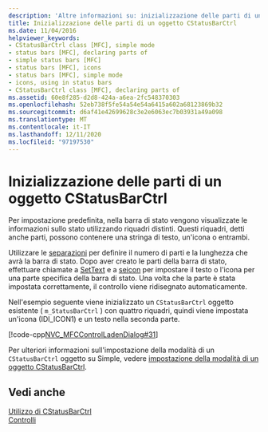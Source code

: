 ```yaml
---
description: 'Altre informazioni su: inizializzazione delle parti di un oggetto CStatusBarCtrl'
title: Inizializzazione delle parti di un oggetto CStatusBarCtrl
ms.date: 11/04/2016
helpviewer_keywords:
- CStatusBarCtrl class [MFC], simple mode
- status bars [MFC], declaring parts of
- simple status bars [MFC]
- status bars [MFC], icons
- status bars [MFC], simple mode
- icons, using in status bars
- CStatusBarCtrl class [MFC], declaring parts of
ms.assetid: 60e8f285-d2d8-424a-a6ea-2fc548370303
ms.openlocfilehash: 52eb738f5fe54a54e54a6415a602a68123869b32
ms.sourcegitcommit: d6af41e42699628c3e2e6063ec7b03931a49a098
ms.translationtype: MT
ms.contentlocale: it-IT
ms.lasthandoff: 12/11/2020
ms.locfileid: "97197530"
---
```

# <a name="initializing-the-parts-of-a-cstatusbarctrl-object"></a>Inizializzazione delle parti di un oggetto CStatusBarCtrl

Per impostazione predefinita, nella barra di stato vengono visualizzate le informazioni sullo stato utilizzando riquadri distinti. Questi riquadri, detti anche parti, possono contenere una stringa di testo, un'icona o entrambi.

Utilizzare le [separazioni](reference/cstatusbarctrl-class.md#setparts) per definire il numero di parti e la lunghezza che avrà la barra di stato. Dopo aver creato le parti della barra di stato, effettuare chiamate a [SetText](reference/cstatusbarctrl-class.md#settext) e a [seicon](reference/cstatusbarctrl-class.md#seticon) per impostare il testo o l'icona per una parte specifica della barra di stato. Una volta che la parte è stata impostata correttamente, il controllo viene ridisegnato automaticamente.

Nell'esempio seguente viene inizializzato un `CStatusBarCtrl` oggetto esistente ( `m_StatusBarCtrl` ) con quattro riquadri, quindi viene impostata un'icona (IDI_ICON1) e un testo nella seconda parte.

[!code-cpp[NVC_MFCControlLadenDialog#31](codesnippet/cpp/initializing-the-parts-of-a-cstatusbarctrl-object_1.cpp)]

Per ulteriori informazioni sull'impostazione della modalità di un `CStatusBarCtrl` oggetto su Simple, vedere [impostazione della modalità di un oggetto CStatusBarCtrl](setting-the-mode-of-a-cstatusbarctrl-object.md).

## <a name="see-also"></a>Vedi anche

[Utilizzo di CStatusBarCtrl](using-cstatusbarctrl.md)<br/>
[Controlli](controls-mfc.md)

